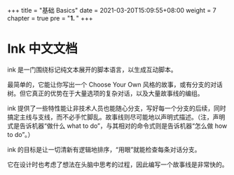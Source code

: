 +++
title = "基础 Basics"
date = 2021-03-20T15:09:55+08:00
weight = 7
chapter = true
pre = "<b>1. </b>"
+++

# Ink 中文文档


ink 是一门围绕标记纯文本展开的脚本语言，以生成互动脚本。

最简单的，它能让你写出一个 Choose Your Own 风格的故事，或有分支的对话树。但它真正的优势在于大量选项的复杂对话，以及大量故事线的编组。

ink 提供了一些特性能让非技术人员也能随心分支，写好每一个分支的后续，同时搞定主线与支线，而不必手忙脚乱。故事线则尽可能地以声明式描述。（注，声明式是告诉机器“做什么 what to do”，与其相对的命令式则是告诉机器“怎么做 how to do”。）

ink 的目标是让一切清新有逻辑地排序，“用眼”就能检查每条对话分支。

它在设计时也考虑了想法在头脑中思考的过程，因此编写一个故事线是非常快的。